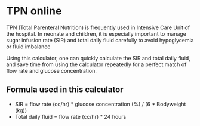 # TPN online
TPN (Total Parenteral Nutrition) is frequently used in Intensive Care Unit of the hospital. In neonate and children, it is especially important to manage sugar infusion rate (SIR) and total daily fluid carefully to avoid hypoglycemia or fluid imbalance

Using this calculator, one can quickly calculate the SIR and total daily fluid, and save time from using the calculator repeatedly for a perfect match of flow rate and glucose concentration.

## Formula used in this calculator
* SIR = flow rate (cc/hr) * glucose concentration (%) / (6 * Bodyweight (kg))
* Total daily fluid = flow rate (cc/hr) * 24 hours

